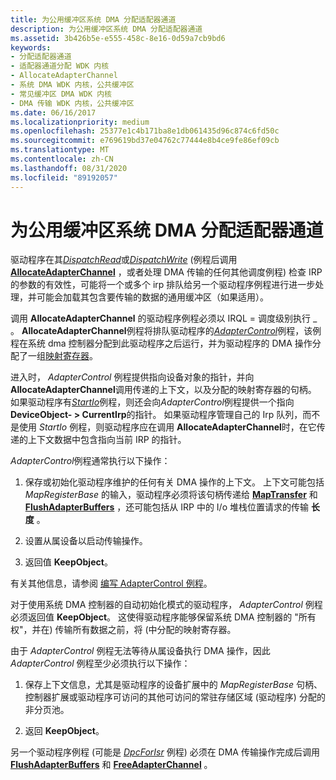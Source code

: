 ```yaml
---
title: 为公用缓冲区系统 DMA 分配适配器通道
description: 为公用缓冲区系统 DMA 分配适配器通道
ms.assetid: 3b426b5e-e555-458c-8e16-0d59a7cb9bd6
keywords:
- 分配适配器通道
- 适配器通道分配 WDK 内核
- AllocateAdapterChannel
- 系统 DMA WDK 内核，公共缓冲区
- 常见缓冲区 DMA WDK 内核
- DMA 传输 WDK 内核，公共缓冲区
ms.date: 06/16/2017
ms.localizationpriority: medium
ms.openlocfilehash: 25377e1c4b171ba8e1db061435d96c874c6fd50c
ms.sourcegitcommit: e769619bd37e04762c77444e8b4ce9fe86ef09cb
ms.translationtype: MT
ms.contentlocale: zh-CN
ms.lasthandoff: 08/31/2020
ms.locfileid: "89192057"
---
```

# <a name="allocating-an-adapter-channel-for-common-buffer-system-dma"></a>为公用缓冲区系统 DMA 分配适配器通道





驱动程序在其[*DispatchRead*](/windows-hardware/drivers/ddi/wdm/nc-wdm-driver_dispatch)或[*DispatchWrite*](/windows-hardware/drivers/ddi/wdm/nc-wdm-driver_dispatch) (例程后调用[**AllocateAdapterChannel**](/windows-hardware/drivers/ddi/wdm/nc-wdm-pallocate_adapter_channel) ，或者处理 DMA 传输的任何其他调度例程) 检查 IRP 的参数的有效性，可能将一个或多个 irp 排队给另一个驱动程序例程进行进一步处理，并可能会加载其包含要传输的数据的通用缓冲区（如果适用）。

调用 **AllocateAdapterChannel** 的驱动程序例程必须以 IRQL = 调度级别执行 \_ 。 **AllocateAdapterChannel**例程将排队驱动程序的[*AdapterControl*](/windows-hardware/drivers/ddi/wdm/nc-wdm-driver_control)例程，该例程在系统 dma 控制器分配到此驱动程序之后运行，并为驱动程序的 DMA 操作分配了一组[映射寄存器](map-registers.md)。

进入时， *AdapterControl* 例程提供指向设备对象的指针，并向 **AllocateAdapterChannel**调用传递的上下文，以及分配的映射寄存器的句柄。 如果驱动程序有[*StartIo*](/windows-hardware/drivers/ddi/wdm/nc-wdm-driver_startio)例程，则还会向*AdapterControl*例程提供一个指向**DeviceObject- &gt; CurrentIrp**的指针。 如果驱动程序管理自己的 Irp 队列，而不是使用 *StartIo* 例程，则驱动程序应在调用 **AllocateAdapterChannel**时，在它传递的上下文数据中包含指向当前 IRP 的指针。

*AdapterControl*例程通常执行以下操作：

1.  保存或初始化驱动程序维护的任何有关 DMA 操作的上下文。 上下文可能包括 *MapRegisterBase* 的输入，驱动程序必须将该句柄传递给 [**MapTransfer**](/windows-hardware/drivers/ddi/wdm/nc-wdm-pmap_transfer) 和 [**FlushAdapterBuffers**](/windows-hardware/drivers/ddi/wdm/nc-wdm-pflush_adapter_buffers) ，还可能包括从 IRP 中的 I/o 堆栈位置请求的传输 **长度** 。

2.  设置从属设备以启动传输操作。

3.  返回值 **KeepObject**。

有关其他信息，请参阅 [编写 AdapterControl 例程](writing-adaptercontrol-routines.md)。

对于使用系统 DMA 控制器的自动初始化模式的驱动程序， *AdapterControl* 例程必须返回值 **KeepObject**。 这使得驱动程序能够保留系统 DMA 控制器的 "所有权"，并在) 传输所有数据之前，将 (中分配的映射寄存器。

由于 *AdapterControl* 例程无法等待从属设备执行 DMA 操作，因此 *AdapterControl* 例程至少必须执行以下操作：

1.  保存上下文信息，尤其是驱动程序的设备扩展中的 *MapRegisterBase* 句柄、控制器扩展或驱动程序可访问的其他可访问的常驻存储区域 (驱动程序) 分配的非分页池。

2.  返回 **KeepObject**。

另一个驱动程序例程 (可能是 [*DpcForIsr*](/windows-hardware/drivers/ddi/wdm/nc-wdm-io_dpc_routine) 例程) 必须在 DMA 传输操作完成后调用 [**FlushAdapterBuffers**](/windows-hardware/drivers/ddi/wdm/nc-wdm-pflush_adapter_buffers) 和 [**FreeAdapterChannel**](/windows-hardware/drivers/ddi/wdm/nc-wdm-pfree_adapter_channel) 。

 

